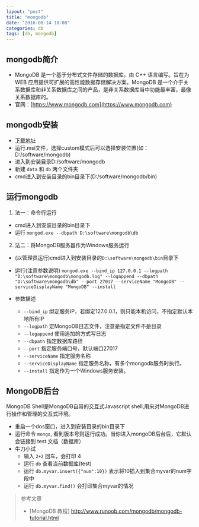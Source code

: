 ```yaml
---
layout: "post"
title: "mongodb"
date: "2016-08-14 18:08"
categories: db
tags: [db, mongodb]
---
```


## mongodb简介

- MongoDB 是一个基于分布式文件存储的数据库。由 C++ 语言编写。旨在为 WEB 应用提供可扩展的高性能数据存储解决方案。MongoDB 是一个介于关系数据库和非关系数据库之间的产品，是非关系数据库当中功能最丰富，最像关系数据库的。
- 官网：[https://www.mongodb.com](https://www.mongodb.com)

## mongodb安装

- [下载地址](https://www.mongodb.com/dr/fastdl.mongodb.org/win32/mongodb-win32-x86_64-2008plus-ssl-3.2.8-signed.msi/download)
- 运行.msi文件，选择custom模式后可以选择安装位置(如：D:/software/mongodb)
- 进入到安装目录D:/software/mongodb
- 新建 `data` 和 `db` 两个文件夹
- cmd进入到安装目录的bin目录下(D:/software/mongodb/bin)

## 运行mongodb

1. 法一：命令行运行
  - cmd进入到安装目录的bin目录下
  - 运行 `mongod.exe --dbpath D:\software\mongodb\db`
2. 法二：将MongoDB服务器作为Windows服务运行
  - (以管理员运行)cmd进入到安装目录的`D:\software\mongodb\bin`目录下
  - 运行(注意参数说明) `mongod.exe --bind_ip 127.0.0.1 --logpath "D:\software\mongodb\mongodb.log" --logappend --dbpath "D:\software\mongodb\db" --port 27017 --serviceName "MongoDB" --serviceDisplayName "MongoDB" --install`

  - 参数描述
    - `--bind_ip`	绑定服务IP，若绑定127.0.0.1，则只能本机访问，不指定默认本地所有IP
    - `--logpath`	定MongoDB日志文件，注意是指定文件不是目录
    - `--logappend`	使用追加的方式写日志
    - `--dbpath`	指定数据库路径
    - `--port`	指定服务端口号，默认端口27017
    - `--serviceName`	指定服务名称
    - `--serviceDisplayName`	指定服务名称，有多个mongodb服务时执行。
    - `--install`	指定作为一个Windows服务安装。

## MongoDB后台

MongoDB Shell是MongoDB自带的交互式Javascript shell,用来对MongoDB进行操作和管理的交互式环境。

- 重启一个dos窗口，进入到安装目录的bin目录下
- 运行命令 `mongo`, 看到版本号则运行成功。当你进入mongoDB后台后，它默认会链接到 test 文档（数据库）
- 牛刀小试
  - 输入 `2+2` 回车，会打印 4
  - 运行 `db` 查看当前数据库(test)
  - 运行 `db.myvar.insert({"num":10})` 表示将10插入到集合myvar的num字段中
  - 运行 `db.myvar.find()` 会打印集合myvar的情况



> 参考文章
>
> - [MongoDB 教程] http://www.runoob.com/mongodb/mongodb-tutorial.html
